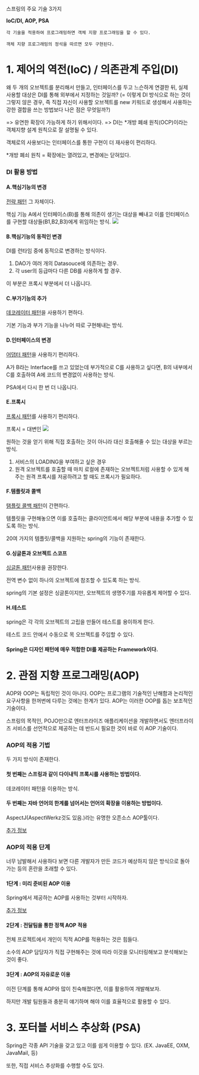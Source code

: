 스프링의 주요 기술 3가지 

<strong> IoC/DI, AOP, PSA </strong>

`각 기술을 적용하여 프로그래밍하면 객체 지향 프로그래밍을 할 수 있다.`

`객체 지향 프로그래밍의 정석을 따르면 모두 구현된다.`

# 1. 제어의 역전(IoC) / 의존관계 주입(DI)

왜 두 개의 오브젝트를 분리해서 만들고, 인터페이스를 두고 느슨하게 연결한 뒤, 실제 사용할 대상은 DI를 통해 외부에서 지정하는 것일까?
(= 이렇게 DI 방식으로 하는 것이 그렇지 않은 경우, 즉 직접 자신이 사용할 오브젝트를 new 키워드로 생성해서 사용하는 강한 결합을 쓰는 방법보다 나은 점은 무엇일까?)

=> 유연한 확장이 가능하게 하기 위해서이다.
=> DI는 *개방 폐쇄 원칙(OCP)이라는 객체지향 설계 원칙으로 잘 설명될 수 있다. 

객체로의 사용보다는 인터페이스를 통한 구현이 더 재사용이 편리하다.


*개방 폐쇠 원칙 = 확장에는 열려있고, 변경에는 닫혀있다.

### DI 활용 방법

#### A.핵심기능의 변경
[전략 패턴](https://gmlwjd9405.github.io/2018/07/06/strategy-pattern.html) 그 자체이다.

핵심 기능 A에서 인터페이스(B)를 통해 의존이 생기는 대상을 빼내고 이를 인터페이스를 구현할 대상들(B1,B2,B3)에게 위임하는 방식. 
<img src="https://gmlwjd9405.github.io/images/design-pattern-strategy/strategy-pattern.png">

#### B.핵심기능의 동적인 변경

DI를 런타임 중에 동적으로 변경하는 방식이다.

1) DAO가 여러 개의 Datasouce에 의존하는 경우.
2) 각 user의 등급마다 다른 DB를 사용하게 할 경우.

이 부분은 프록시 부분에서 더 나옵니다.

#### C.부가기능의 추가

[데코레이터 패턴](https://gmlwjd9405.github.io/2018/07/09/decorator-pattern.html)을 사용하기 편하다.

기본 기능과 부가 기능을 나누어 따로 구현해내는 방식.

#### D.인터페이스의 변경

[어댑터 패턴](https://limkydev.tistory.com/78)을 사용하기 편리하다.

A가 B라는 Interface를 쓰고 있었는데 부가적으로 C를 사용하고 싶다면, B의 내부에서 C를 호출하여 A에 코드의 변경없이 사용하는 방식.

PSA에서 다시 한 번 더 나옵니다.

#### E.프록시

[프록시 패턴](https://limkydev.tistory.com/79)를 사용하기 편리하다.

프록시 = 대변인
<img src="https://t1.daumcdn.net/cfile/tistory/99CB0A33599FE63613">

원하는 것을 얻기 위해 직접 호출하는 것이 아니라 대신 호출해줄 수 있는 대상을 부르는 방식.

1) 서비스의 LOADING을 부여하고 싶은 경우
2) 원격 오브젝트를 호출할 때 마치 로컬에 존재하는 오브젝트처럼 사용할 수 있게 해주는 원격 프록시를 저굥하려고 할 때도 프록시가 필요하다.

#### F.템플릿과 콜백

[탬플릿 콜백 패턴](https://limkydev.tistory.com/85)이 간편하다.

템플릿을 구현해놓으면 이를 호출하는 클라이언트에서 해당 부분에 내용을 추가할 수 있도록 하는 방식.

20여 가지의 템플릿/콜백을 지원하는 spring의 기능이 존재한다.
#### G.싱글톤과 오브젝트 스코프

[싱글톤 패턴](https://gmlwjd9405.github.io/2018/07/06/singleton-pattern.html)사용을 권장한다.

전역 변수 없이 하나의 오브젝트에 참조할 수 있도록 하는 방식.

spring의 기본 설정은 싱글톤이지만, 오브젝트의 생명주기를 자유롭게 제어할 수 있다.

#### H.테스트

spring은 각 각의 오브젝트의 고립을 만들어 테스트를 용이하게 한다.

테스트 코드 안에서 수동으로 목 오브젝트를 주입할 수 있다.


#### Spring은 디자인 패턴에 매우 적합한 DI를 제공하는 Framework이다.

# 2. 관점 지향 프로그래밍(AOP)

AOP와 OOP는 독립적인 것이 아니다.
OOP는 프로그램의 기술적인 난해함과 논리적인 요구사항을 한꺼번에 다루는 것에는 한계가 있다.
AOP는 이러한 OOP를 돕는 보조적인 기술이다.

스프링의 목적인, POJO만으로 엔터프라이즈 애플리케이션을 개발하면서도 엔터프라이즈 서비스를 선언적으로 제공하는 데 반드시 필요한 것이 바로 이 AOP 기술이다.


### AOP의 적용 기법

두 가지 방식이 존재한다. 

#### 첫 번째는 스프링과 같이 다이내믹 프록시를 사용하는 방법이다.

데코레이터 패턴을 이용하는 방식.

#### 두 번째는 자바 언어의 한계를 넘어서는 언어의 확장을 이용하는 방법이다.

AspectJ(AspectWerkz것도 있음.)라는 유명한 오픈소스 AOP툴이다.

[추가 정보](http://blog.naver.com/PostView.nhn?blogId=dilector&logNo=221364047262&parentCategoryNo=&categoryNo=33&viewDate=&isShowPopularPosts=true&from=search)

### AOP의 적용 단계

너무 남발해서 사용하다 보면 다른 개발자가 만든 코드가 예상하지 않은 방식으로 돌아가는 등의 혼란을 초래할 수 있다.

#### 1단계 : 미리 준비된 AOP 이용
Spring에서 제공하는 AOP를 사용하는 것부터 시작하자.

[추가 정보](https://flowarc.tistory.com/entry/Spring-AOP-Aspect-Oriented-Programming)

#### 2단계 : 전달팀을 통한 정책 AOP 적용
전체 프로젝트에서 개인이 직적 AOP를 적용하는 것은 힘들다.

소수의 AOP 담당자가 직접 구현해주는 것에 따라 이것을 모니터링해보고 분석해보는 것이 좋다.

#### 3단계 : AOP의 자유로운 이용
이전 단계를 통해 AOP와 많이 친숙해졌다면, 이를 활용하여 개발해보자.

하지만 개발 팀원들과 충분히 얘기하며 해야 이를 효율적으로 활용할 수 있다.

# 3. 포터블 서비스 추상화 (PSA)

Spring은 각종 API 기술을 갖고 있고 이를 쉽게 이용할 수 있다.
(EX. JavaEE, OXM, JavaMail, 등)

또한, 직접 서비스 추상화를 수행할 수도 있다.
